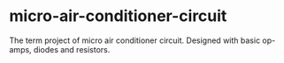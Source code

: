 # micro-air-conditioner-circuit
The term project of micro air conditioner circuit. Designed with basic op-amps, diodes and resistors.
